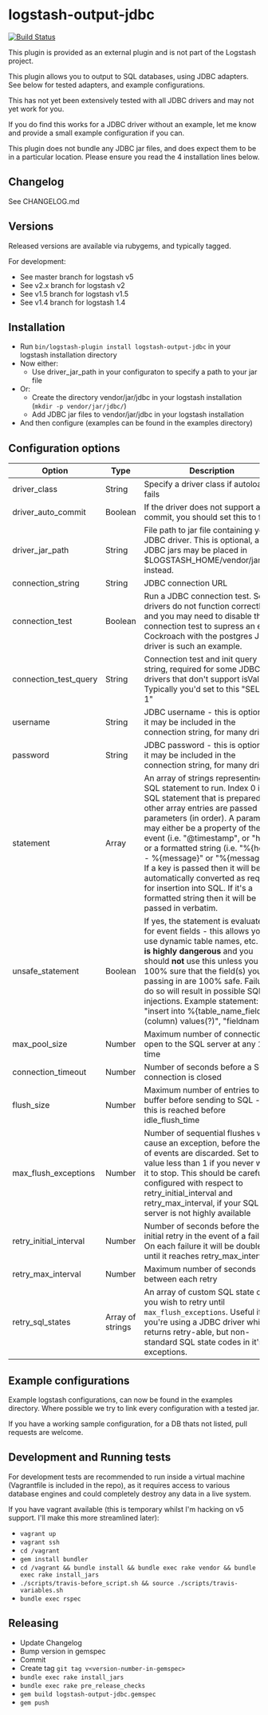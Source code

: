 # logstash-output-jdbc 

[![Build Status](https://travis-ci.org/theangryangel/logstash-output-jdbc.svg?branch=master)](https://travis-ci.org/theangryangel/logstash-output-jdbc)

This plugin is provided as an external plugin and is not part of the Logstash project.

This plugin allows you to output to SQL databases, using JDBC adapters.
See below for tested adapters, and example configurations.

This has not yet been extensively tested with all JDBC drivers and may not yet work for you.

If you do find this works for a JDBC driver without an example, let me know and provide a small example configuration if you can.

This plugin does not bundle any JDBC jar files, and does expect them to be in a
particular location. Please ensure you read the 4 installation lines below.

## Changelog
See CHANGELOG.md

## Versions
Released versions are available via rubygems, and typically tagged.

For development:
  - See master branch for logstash v5
  - See v2.x branch for logstash v2
  - See v1.5 branch for logstash v1.5 
  - See v1.4 branch for logstash 1.4

## Installation
  - Run `bin/logstash-plugin install logstash-output-jdbc` in your logstash installation directory
  - Now either:
    - Use driver_jar_path in your configuraton to specify a path to your jar file
  - Or:
    - Create the directory vendor/jar/jdbc in your logstash installation (`mkdir -p vendor/jar/jdbc/`)
    - Add JDBC jar files to vendor/jar/jdbc in your logstash installation
  - And then configure (examples can be found in the examples directory)

## Configuration options

| Option | Type | Description | Required? | Default |
| ------ | ---- | ----------- | --------- | ------- |
| driver_class | String | Specify a driver class if autoloading fails | No | |
| driver_auto_commit | Boolean | If the driver does not support auto commit, you should set this to false | No | True |
| driver_jar_path | String | File path to jar file containing your JDBC driver. This is optional, and all JDBC jars may be placed in $LOGSTASH_HOME/vendor/jar/jdbc instead. | No | |
| connection_string | String | JDBC connection URL | Yes | |
| connection_test | Boolean | Run a JDBC connection test. Some drivers do not function correctly, and you may need to disable the connection test to supress an error. Cockroach with the postgres JDBC driver is such an example. | No | Yes |
| connection_test_query | String | Connection test and init query string, required for some JDBC drivers that don't support isValid(). Typically you'd set to this "SELECT 1" | No |  |
| username | String | JDBC username - this is optional as it may be included in the connection string, for many drivers | No | |
| password | String | JDBC password - this is optional as it may be included in the connection string, for many drivers | No | |
| statement | Array | An array of strings representing the SQL statement to run. Index 0 is the SQL statement that is prepared, all other array entries are passed in as parameters (in order). A parameter may either be a property of the event (i.e. "@timestamp", or "host") or a formatted string (i.e. "%{host} - %{message}" or "%{message}"). If a key is passed then it will be automatically converted as required for insertion into SQL. If it's a formatted string then it will be passed in verbatim. | Yes |  |
| unsafe_statement | Boolean | If yes, the statement is evaluated for event fields - this allows you to use dynamic table names, etc. **This is highly dangerous** and you should **not** use this unless you are 100% sure that the field(s) you are passing in are 100% safe. Failure to do so will result in possible SQL injections. Example statement: [ "insert into %{table_name_field} (column) values(?)", "fieldname" ] | No | False |
| max_pool_size | Number | Maximum number of connections to open to the SQL server at any 1 time | No | 5 |
| connection_timeout | Number | Number of seconds before a SQL connection is closed | No | 2800 |
| flush_size | Number | Maximum number of entries to buffer before sending to SQL - if this is reached before idle_flush_time | No | 1000 |
| max_flush_exceptions | Number | Number of sequential flushes which cause an exception, before the set of events are discarded. Set to a value less than 1 if you never want it to stop. This should be carefully configured with respect to retry_initial_interval and retry_max_interval, if your SQL server is not highly available | No | 10 |
| retry_initial_interval | Number | Number of seconds before the initial retry in the event of a failure. On each failure it will be doubled until it reaches retry_max_interval | No | 2 |
| retry_max_interval | Number | Maximum number of seconds between each retry | No | 128 |
| retry_sql_states | Array of strings | An array of custom SQL state codes you wish to retry until `max_flush_exceptions`. Useful if you're using a JDBC driver which returns retry-able, but non-standard SQL state codes in it's exceptions. | No | [] |

## Example configurations
Example logstash configurations, can now be found in the examples directory. Where possible we try to link every configuration with a tested jar.

If you have a working sample configuration, for a DB thats not listed, pull requests are welcome.

## Development and Running tests
For development tests are recommended to run inside a virtual machine (Vagrantfile is included in the repo), as it requires
access to various database engines and could completely destroy any data in a live system.

If you have vagrant available (this is temporary whilst I'm hacking on v5 support. I'll make this more streamlined later):
  - `vagrant up`
  - `vagrant ssh`
  - `cd /vagrant`
  - `gem install bundler`
  - `cd /vagrant && bundle install && bundle exec rake vendor && bundle exec rake install_jars`
  - `./scripts/travis-before_script.sh && source ./scripts/travis-variables.sh`
  - `bundle exec rspec`

## Releasing
  - Update Changelog
  - Bump version in gemspec
  - Commit
  - Create tag `git tag v<version-number-in-gemspec>`
  - `bundle exec rake install_jars`
  - `bundle exec rake pre_release_checks`
  - `gem build logstash-output-jdbc.gemspec`
  - `gem push`
